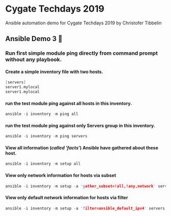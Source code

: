 # Cygate Techdays 2019
Ansible automation demo for Cygate Techdays 2019 by Christofer Tibbelin

## Ansible Demo 3 :book:

### Run first simple module ping directly from command prompt without any playbook.

#### Create a simple inventory file with two hosts.
```C
[servers]
server1.mylocal
server1.mylocal
```

#### run the test module ping against all hosts in this inventory.
```C
ansible -i inventory -m ping all
```

#### run the test module ping against only Servers group in this inventory.
```C
ansible -i inventory -m ping servers
```

#### View all information (*called 'facts'*) Ansible have gathered about these host.
```C
ansible -i inventory -m setup all
```

#### View only network information for hosts via subset
```C
ansible -i inventory -m setup -a 'gather_subset=!all,!any,network' servers
```

#### View only default network information for hosts via filter
```C
ansible -i inventory -m setup -a 'filter=ansible_default_ipv4' servers
```
